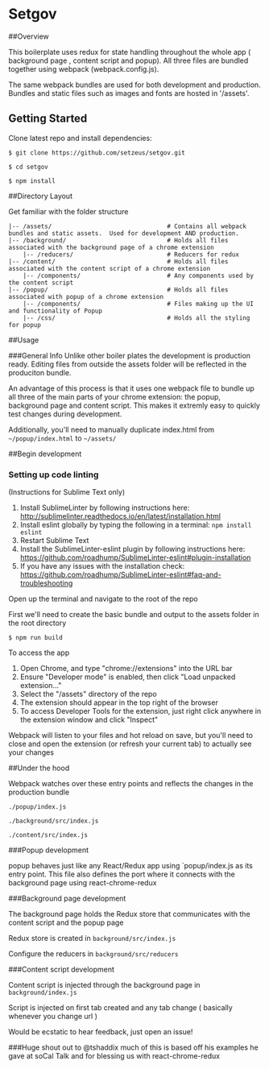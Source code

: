 # Setgov


##Overview

This boilerplate uses redux for state handling throughout the whole app ( background page , content script and popup). All three files are bundled together using webpack (webpack.config.js).

The same webpack bundles are used for both development and production. Bundles and static files such as images and fonts are hosted in '/assets'.

## Getting Started

Clone latest repo and install dependencies:

	$ git clone https://github.com/setzeus/setgov.git

	$ cd setgov
	
	$ npm install


##Directory Layout

Get familiar with the folder structure

```
|-- /assets/								# Contains all webpack bundles and static assets.  Used for development AND production.
|-- /background/							# Holds all files associated with the background page of a chrome extension
	|-- /reducers/							# Reducers for redux
|-- /content/								# Holds all files associated with the content script of a chrome extension
	|-- /components/						# Any components used by the content script 
|-- /popup/									# Holds all files associated with popup of a chrome extension
	|-- /components/						# Files making up the UI and functionality of Popup
	|-- /css/								# Holds all the styling for popup
```

##Usage 

###General Info
Unlike other boiler plates the development is production ready. Editing files from outside the assets folder will be reflected in the produciton bundle.

An advantage of this process is that it uses one webpack file to bundle up all three of the main parts of your chrome extension: the popup, background page and content script. This makes it extremly easy to quickly test changes during development.

Additionally, you'll need to manually duplicate index.html from `~/popup/index.html` to `~/assets/`

##Begin development

### Setting up code linting

(Instructions for Sublime Text only)

1. Install SublimeLinter by following instructions here: http://sublimelinter.readthedocs.io/en/latest/installation.html
2. Install eslint globally by typing the following in a terminal: `npm install eslint`
3. Restart Sublime Text
4. Install the SublimeLinter-eslint plugin by following instructions here: https://github.com/roadhump/SublimeLinter-eslint#plugin-installation
5. If you have any issues with the installation check: https://github.com/roadhump/SublimeLinter-eslint#faq-and-troubleshooting


Open up the terminal and navigate to the root of the repo

First we'll need to create the basic bundle and output to the assets folder in the root directory

	$ npm run build

To access the app

1. Open Chrome, and type "chrome://extensions" into the URL bar
2. Ensure "Developer mode" is enabled, then click "Load unpacked extension..."
3. Select the "/assets" directory of the repo
4. The extension should appear in the top right of the browser
5. To access Developer Tools for the extension, just right click anywhere in the extension window and click "Inspect"

Webpack will listen to your files and hot reload on save, but you'll need to close and open the extension (or refresh your current tab) to actually see your changes

##Under the hood

Webpack watches over these entry points and reflects the changes in the production bundle 	

	./popup/index.js

	./background/src/index.js

	./content/src/index.js


###Popup development

popup behaves just like any React/Redux app using `popup/index.js as its entry point. This file also defines the port where it connects with the background page using react-chrome-redux

###Background page development

The background page holds the Redux store that communicates with the content script and the popup page

Redux store is created in `background/src/index.js`
	
Configure the reducers in `background/src/reducers`

###Content script development

Content script is injected through the background page in `background/index.js`

Script is injected on first tab created and any tab change ( basically whenever you change url )

Would be ecstatic to hear feedback, just open an issue!

###Huge shout out to @tshaddix much of this is based off his examples he gave at soCal Talk and for blessing us with react-chrome-redux